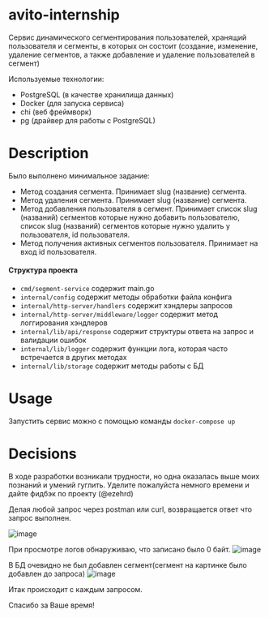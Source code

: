# avito-internship

Сервис динамического сегментирования пользователей, хранящий пользователя и сегменты, в которых он состоит (создание, изменение, удаление сегментов, а также добавление и удаление пользователей в сегмент)

Используемые технологии:
- PostgreSQL (в качестве хранилища данных)
- Docker (для запуска сервиса)
- chi (веб фреймворк)
- pg (драйвер для работы с PostgreSQL)

# Description
Было выполнено минимальное задание:
- Метод создания сегмента. Принимает slug (название) сегмента.
- Метод удаления сегмента. Принимает slug (название) сегмента.
- Метод добавления пользователя в сегмент. Принимает список slug (названий) сегментов которые нужно добавить пользователю, список slug (названий) сегментов которые нужно удалить у пользователя, id пользователя.
- Метод получения активных сегментов пользователя. Принимает на вход id пользователя.


#### Структура проекта
- `cmd/segment-service` содержит main.go
- `internal/config` содержит методы обработки файла конфига
- `internal/http-server/handlers` содержит хэндлеры запросов
- `internal/http-server/middleware/logger` содержит метод логгирования хэндлеров
- `internal/lib/api/response` содержит структуры ответа на запрос и валидации ошибок
- `internal/lib/logger` содержит функции лога, которая часто встречается в других методах
- `internal/lib/storage` содержит методы работы с БД


# Usage

Запустить сервис можно с помощью команды `docker-compose up`

# Decisions <a name="decisions"></a>

В ходе разработки возникали трудности, но одна оказалась выше моих познаний и умений гуглить. Уделите пожалуйста немного времени и дайте фидбэк по проекту (@ezehrd)

Делая любой запрос через postman или curl, возвращается ответ что запрос выполнен. 

![image](https://github.com/dertovich/avito-internship/assets/86295099/53512237-ac5b-486c-bfa2-0fcf11d1fff6)

При просмотре логов обнаруживаю, что записано было 0 байт.
![image](https://github.com/dertovich/avito-internship/assets/86295099/4e80782a-8101-4571-ba82-796a421f72a0)

В БД очевидно не был добавлен сегмент(сегмент на картинке было добавлен до запроса)
![image](https://github.com/dertovich/avito-internship/assets/86295099/06e2ace1-f779-47ee-906e-7d800eed492d)

Итак происходит с каждым запросом. 

Спасибо за Ваше время!
